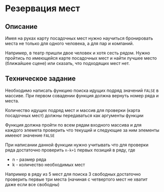 # Резервация мест

## Описание

Имея на руках карту посадочных мест нужно научиться бронировать места не только для одного человека, а для пар и компаний.

Например, в театр пришли двое человек и хотя сесть рядом. Нужно пройтись по имеющейся карте посадочных мест и найти лучшее место (ближайшее сцене) или сказать, что подходящих мест нет.

## Техническое задание

Необходимо написать функцию поиска идущих подряд значений `FALSE` в массиве. При первом совадении функция должна вернуть номер ряда и места. 

Количество идущих подряд мест и массив для проверки (карта посадочных мест) должны передаваться как аргументы функции

Функция должна пройти по всем рядам входного массива и для каждого элемета проверить что текущий и следующие за ним элементы имееют значение `FALSE`

При написании данной функции нужно учитывать что для проверки ряда достаточно проверить `n-k+1` первых позиций в ряду, где 
* n - размер ряда
* k - количество необходимых мест

Например в ряду из 5 мест для поиска 3 свободных достаточно проверить первые три места (начиная с четвертого мест не хватит даже если все свободны)